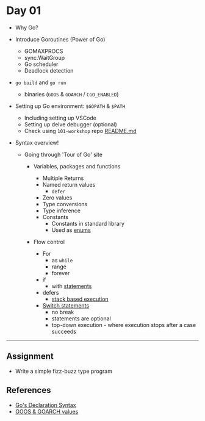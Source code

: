 # Day 01

- Why Go?

- Introduce Goroutines (Power of Go)
  - GOMAXPROCS
  - sync.WaitGroup
  - Go scheduler
  - Deadlock detection

- `go build` and `go run`
  - binaries (`GOOS` & `GOARCH` / `CGO_ENABLED`)

- Setting up Go environment: `$GOPATH` & `$PATH`
  - Including setting up VSCode
  - Setting up delve debugger (optional)
  - Check using `101-workshop` repo [README.md](https://github.com/Chennai-Golang/101-workshop)

- Syntax overview!
  - Going through 'Tour of Go' site
    - Variables, packages and functions
      - Multiple Returns
      - Named return values
        - `defer`
      - Zero values
      - Type conversions
      - Type inference
      - Constants
        - Constants in standard library
        - Used as [enums](https://golang.org/pkg/time/#pkg-constants)

    - Flow control
      - For
        - as `while`
        - range
        - forever
      - if
        - with [statements](https://tour.golang.org/flowcontrol/6)
      - defers
        - [stack based execution](https://tour.golang.org/flowcontrol/13)
      - [Switch statements](https://gobyexample.com/switch)
        - no break
        - statements are optional
        - top-down execution - where execution stops after a case succeeds

---

## Assignment

- Write a simple fizz-buzz type program

## References

- [Go's Declaration Syntax](https://blog.golang.org/gos-declaration-syntax)
- [GOOS & GOARCH values](https://gist.github.com/asukakenji/f15ba7e588ac42795f421b48b8aede63)
